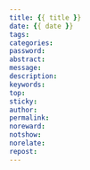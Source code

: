 ```yaml
---
title: {{ title }}
date: {{ date }}
tags:
categories:
password:
abstract:
message:
description:
keywords:
top:
sticky:
author:
permalink:
noreward:
notshow:
norelate:
repost:
---
```


<!--
{% note info no-icon %}default primary success warning danger
{% endnote %}
-->

<!--more-->